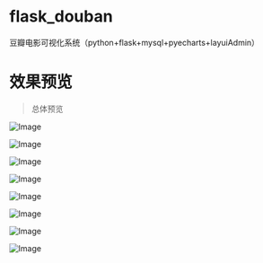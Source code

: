 # flask_douban
豆瓣电影可视化系统（python+flask+mysql+pyecharts+layuiAdmin）

# 效果预览
> 总体预览

![Image](https://github.com/hxy-111/images/tree/master/douban/index.png)

![Image](https://github.com/hxy-111/images/tree/master/douban/echarts1.png)

![Image](https://github.com/hxy-111/images/tree/master/douban/echarts2.png)

![Image](https://github.com/hxy-111/images/tree/master/douban/echarts3.png)

![Image](https://github.com/hxy-111/images/tree/master/douban/echarts4.png)

![Image](https://github.com/hxy-111/images/tree/master/douban/echarts5.png)

![Image](https://github.com/hxy-111/images/tree/master/douban/echarts6.png)

![Image](https://github.com/hxy-111/images/tree/master/douban/echarts7.png)
